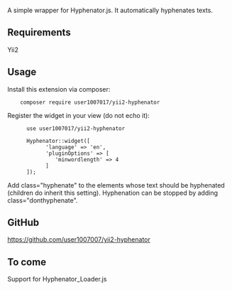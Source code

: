 
A simple wrapper for Hyphenator.js. It automatically hyphenates texts.

## Requirements 

Yii2

## Usage 

Install this extension via composer:

        composer require user1007017/yii2-hyphenator

Register the widget in your view (do not echo it):

          use user1007017/yii2-hyphenator

          Hyphenator::widget([
                'language' => 'en',
                'pluginOptions' => [
                   'minwordlength' => 4
                ]
          ]);

Add class="hyphenate" to the elements whose text should be hyphenated (children do inherit this setting). 
Hyphenation can be stopped by adding class="donthyphenate".

## GitHub 

https://github.com/user1007007/yii2-hyphenator

## To come 

Support for Hyphenator_Loader.js
